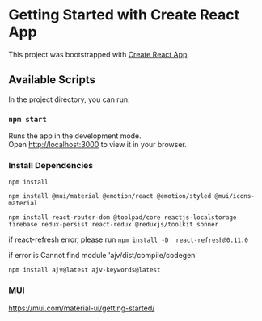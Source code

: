 # Getting Started with Create React App

This project was bootstrapped with [Create React App](https://github.com/facebook/create-react-app).

## Available Scripts

In the project directory, you can run:

### `npm start`

Runs the app in the development mode.\
Open [http://localhost:3000](http://localhost:3000) to view it in your browser.

### Install Dependencies
`npm install`

`npm install @mui/material @emotion/react @emotion/styled @mui/icons-material`

`npm install react-router-dom @toolpad/core reactjs-localstorage firebase redux-persist react-redux @reduxjs/toolkit sonner`

if react-refresh error, please run
`npm install -D  react-refresh@0.11.0`

if error is Cannot find module 'ajv/dist/compile/codegen'

`npm install ajv@latest ajv-keywords@latest`


### MUI
https://mui.com/material-ui/getting-started/
